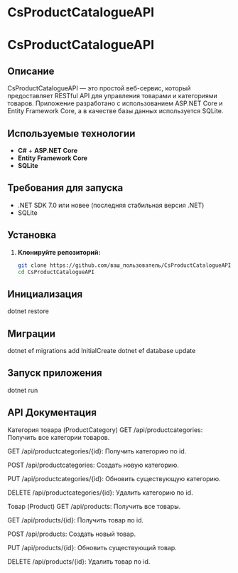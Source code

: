 # CsProductCatalogueAPI

# CsProductCatalogueAPI

## Описание

CsProductCatalogueAPI — это простой веб-сервис, который предоставляет RESTful API для управления товарами и категориями товаров. Приложение разработано с использованием ASP.NET Core и Entity Framework Core, а в качестве базы данных используется SQLite.

## Используемые технологии

- **C#** + **ASP.NET Core**
- **Entity Framework Core**
- **SQLite**

## Требования для запуска

- .NET SDK 7.0 или новее (последняя стабильная версия .NET)
- SQLite

## Установка

1. **Клонируйте репозиторий:**

   ```bash
   git clone https://github.com/ваш_пользователь/CsProductCatalogueAPI.git
   cd CsProductCatalogueAPI

## Инициализация

dotnet restore

## Миграции

dotnet ef migrations add InitialCreate
dotnet ef database update

## Запуск приложения

dotnet run



## API Документация

Категория товара (ProductCategory)
GET /api/productcategories: Получить все категории товаров.

GET /api/productcategories/{id}: Получить категорию по id.

POST /api/productcategories: Создать новую категорию.

PUT /api/productcategories/{id}: Обновить существующую категорию.

DELETE /api/productcategories/{id}: Удалить категорию по id.

Товар (Product)
GET /api/products: Получить все товары.

GET /api/products/{id}: Получить товар по id.

POST /api/products: Создать новый товар.

PUT /api/products/{id}: Обновить существующий товар.

DELETE /api/products/{id}: Удалить товар по id.



